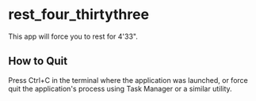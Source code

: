 # rest_four_thirtythree
This app will force you to rest for 4'33".

## How to Quit

Press Ctrl+C in the terminal where the application was launched, or force quit the application's process using Task Manager or a similar utility.